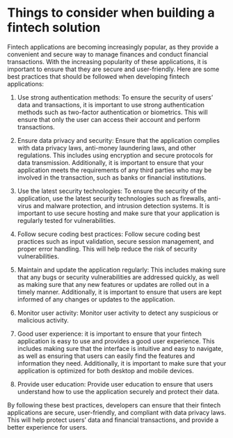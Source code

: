 # Things to consider when building a fintech solution

Fintech applications are becoming increasingly popular, as they provide a convenient and secure way to manage finances and conduct financial transactions. With the increasing popularity of these applications, it is important to ensure that they are secure and user-friendly. Here are some best practices that should be followed when developing fintech applications:

1. Use strong authentication methods: To ensure the security of users’ data and transactions, it is important to use strong authentication methods such as two-factor authentication or biometrics. This will ensure that only the user can access their account and perform transactions.

2. Ensure data privacy and security: Ensure that the application complies with data privacy laws, anti-money laundering laws, and other regulations. This includes using encryption and secure protocols for data transmission. Additionally, it is important to ensure that your application meets the requirements of any third parties who may be involved in the transaction, such as banks or financial institutions.

3. Use the latest security technologies: To ensure the security of the application, use the latest security technologies such as firewalls, anti-virus and malware protection, and intrusion detection systems. It is important to use secure hosting and make sure that your application is regularly tested for vulnerabilities.

4. Follow secure coding best practices: Follow secure coding best practices such as input validation, secure session management, and proper error handling. This will help reduce the risk of security vulnerabilities.

5. Maintain and update the application regularly: This includes making sure that any bugs or security vulnerabilities are addressed quickly, as well as making sure that any new features or updates are rolled out in a timely manner. Additionally, it is important to ensure that users are kept informed of any changes or updates to the application.


6. Monitor user activity: Monitor user activity to detect any suspicious or malicious activity.

7. Good user experience: it is important to ensure that your fintech application is easy to use and provides a good user experience. This includes making sure that the interface is intuitive and easy to navigate, as well as ensuring that users can easily find the features and information they need. Additionally, it is important to make sure that your application is optimized for both desktop and mobile devices.

8. Provide user education: Provide user education to ensure that users understand how to use the application securely and protect their data.

By following these best practices, developers can ensure that their fintech applications are secure, user-friendly, and compliant with data privacy laws. This will help protect users’ data and financial transactions, and provide a better experience for users.